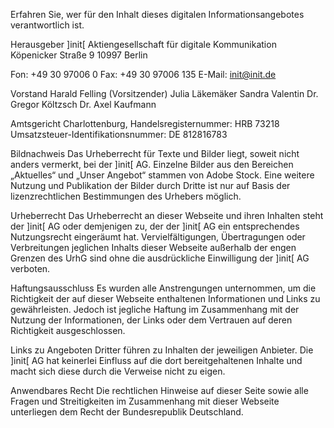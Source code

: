 Erfahren Sie, wer für den Inhalt dieses digitalen Informationsangebotes verantwortlich ist.

Herausgeber
]init[ Aktiengesellschaft für digitale Kommunikation
Köpenicker Straße 9
10997 Berlin

Fon: +49 30 97006 0
Fax: +49 30 97006 135
E-Mail: init@init.de

Vorstand
Harald Felling (Vorsitzender)
Julia Läkemäker
Sandra Valentin
Dr. Gregor Költzsch
Dr. Axel Kaufmann

Amtsgericht Charlottenburg, Handelsregisternummer: HRB 73218
Umsatzsteuer-Identifikationsnummer: DE 812816783

Bildnachweis
Das Urheberrecht für Texte und Bilder liegt, soweit nicht anders vermerkt, bei der ]init[ AG. Einzelne Bilder aus den Bereichen „Aktuelles“ und „Unser Angebot“ stammen von Adobe Stock. Eine weitere Nutzung und Publikation der Bilder durch Dritte ist nur auf Basis der lizenzrechtlichen Bestimmungen des Urhebers möglich.

Urheberrecht
Das Urheberrecht an dieser Webseite und ihren Inhalten steht der ]init[ AG oder demjenigen zu, der der ]init[ AG ein entsprechendes Nutzungsrecht eingeräumt hat. Vervielfältigungen, Übertragungen oder Verbreitungen jeglichen Inhalts dieser Webseite außerhalb der engen Grenzen des UrhG sind ohne die ausdrückliche Einwilligung der ]init[ AG verboten.

Haftungsausschluss
Es wurden alle Anstrengungen unternommen, um die Richtigkeit der auf dieser Webseite enthaltenen Informationen und Links zu gewährleisten. Jedoch ist jegliche Haftung im Zusammenhang mit der Nutzung der Informationen, der Links oder dem Vertrauen auf deren Richtigkeit ausgeschlossen.

Links zu Angeboten Dritter führen zu Inhalten der jeweiligen Anbieter. Die ]init[ AG hat keinerlei Einfluss auf die dort bereitgehaltenen Inhalte und macht sich diese durch die Verweise nicht zu eigen.

Anwendbares Recht
Die rechtlichen Hinweise auf dieser Seite sowie alle Fragen und Streitigkeiten im Zusammenhang mit dieser Webseite unterliegen dem Recht der Bundesrepublik Deutschland.
